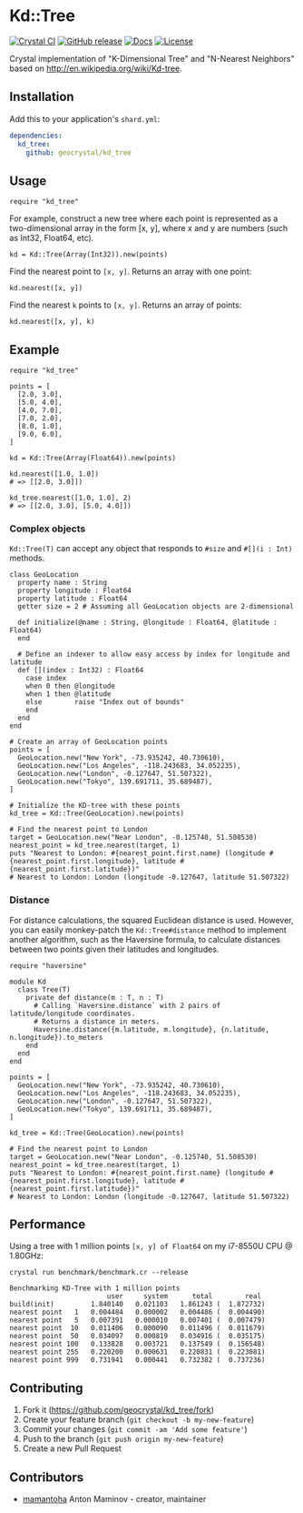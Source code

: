 # Kd::Tree

[![Crystal CI](https://github.com/geocrystal/kd_tree/actions/workflows/crystal.yml/badge.svg)](https://github.com/geocrystal/kd_tree/actions/workflows/crystal.yml)
[![GitHub release](https://img.shields.io/github/release/geocrystal/kd_tree.svg)](https://github.com/geocrystal/kd_tree/releases)
[![Docs](https://img.shields.io/badge/docs-available-brightgreen.svg)](https://geocrystal.github.io/kd_tree/)
[![License](https://img.shields.io/github/license/geocrystal/kd_tree.svg)](https://github.com/geocrystal/kd_tree/blob/master/LICENSE)

Crystal implementation of "K-Dimensional Tree" and "N-Nearest Neighbors"
based on <http://en.wikipedia.org/wiki/Kd-tree>.

## Installation

Add this to your application's `shard.yml`:

```yaml
dependencies:
  kd_tree:
    github: geocrystal/kd_tree
```

## Usage

```crystal
require "kd_tree"
```

For example, construct a new tree where each point is represented as a two-dimensional array in the form [x, y], where x and y are numbers (such as Int32, Float64, etc).

```crystal
kd = Kd::Tree(Array(Int32)).new(points)
```

Find the nearest point to `[x, y]`. Returns an array with one point:

```crystal
kd.nearest([x, y])
```

Find the nearest `k` points to `[x, y]`. Returns an array of points:

```crystal
kd.nearest([x, y], k)
```

## Example

```crystal
require "kd_tree"

points = [
  [2.0, 3.0],
  [5.0, 4.0],
  [4.0, 7.0],
  [7.0, 2.0],
  [8.0, 1.0],
  [9.0, 6.0],
]

kd = Kd::Tree(Array(Float64)).new(points)

kd.nearest([1.0, 1.0])
# => [[2.0, 3.0]])

kd_tree.nearest([1.0, 1.0], 2)
# => [[2.0, 3.0], [5.0, 4.0]])
```

### Complex objects

`Kd::Tree(T)` can accept any object that responds to `#size` and `#[](i : Int)` methods.

```crystal
class GeoLocation
  property name : String
  property longitude : Float64
  property latitude : Float64
  getter size = 2 # Assuming all GeoLocation objects are 2-dimensional

  def initialize(@name : String, @longitude : Float64, @latitude : Float64)
  end

  # Define an indexer to allow easy access by index for longitude and latitude
  def [](index : Int32) : Float64
    case index
    when 0 then @longitude
    when 1 then @latitude
    else        raise "Index out of bounds"
    end
  end
end

# Create an array of GeoLocation points
points = [
  GeoLocation.new("New York", -73.935242, 40.730610),
  GeoLocation.new("Los Angeles", -118.243683, 34.052235),
  GeoLocation.new("London", -0.127647, 51.507322),
  GeoLocation.new("Tokyo", 139.691711, 35.689487),
]

# Initialize the KD-tree with these points
kd_tree = Kd::Tree(GeoLocation).new(points)

# Find the nearest point to London
target = GeoLocation.new("Near London", -0.125740, 51.508530)
nearest_point = kd_tree.nearest(target, 1)
puts "Nearest to London: #{nearest_point.first.name} (longitude #{nearest_point.first.longitude}, latitude #{nearest_point.first.latitude})"
# Nearest to London: London (longitude -0.127647, latitude 51.507322)
```

### Distance

For distance calculations, the squared Euclidean distance is used. However, you can easily monkey-patch the `Kd::Tree#distance` method to implement another algorithm, such as the Haversine formula, to calculate distances between two points given their latitudes and longitudes.

```crystal
require "haversine"

module Kd
  class Tree(T)
    private def distance(m : T, n : T)
      # Calling `Haversine.distance` with 2 pairs of latitude/longitude coordinates.
      # Returns a distance in meters.
      Haversine.distance({m.latitude, m.longitude}, {n.latitude, n.longitude}).to_meters
    end
  end
end

points = [
  GeoLocation.new("New York", -73.935242, 40.730610),
  GeoLocation.new("Los Angeles", -118.243683, 34.052235),
  GeoLocation.new("London", -0.127647, 51.507322),
  GeoLocation.new("Tokyo", 139.691711, 35.689487),
]

kd_tree = Kd::Tree(GeoLocation).new(points)

# Find the nearest point to London
target = GeoLocation.new("Near London", -0.125740, 51.508530)
nearest_point = kd_tree.nearest(target, 1)
puts "Nearest to London: #{nearest_point.first.name} (longitude #{nearest_point.first.longitude}, latitude #{nearest_point.first.latitude})"
# Nearest to London: London (longitude -0.127647, latitude 51.507322)
```

## Performance

Using a tree with 1 million points `[x, y] of Float64` on my i7-8550U CPU @ 1.80GHz:

`crystal run benchmark/benchmark.cr --release`

```console
Benchmarking KD-Tree with 1 million points
                        user     system      total        real
build(init)         1.840140   0.021103   1.861243 (  1.872732)
nearest point   1   0.004484   0.000002   0.004486 (  0.004490)
nearest point   5   0.007391   0.000010   0.007401 (  0.007479)
nearest point  10   0.011406   0.000090   0.011496 (  0.011679)
nearest point  50   0.034097   0.000819   0.034916 (  0.035175)
nearest point 100   0.133828   0.003721   0.137549 (  0.156548)
nearest point 255   0.220200   0.000631   0.220831 (  0.223081)
nearest point 999   0.731941   0.000441   0.732382 (  0.737236)
```

## Contributing

1. Fork it (<https://github.com/geocrystal/kd_tree/fork>)
2. Create your feature branch (`git checkout -b my-new-feature`)
3. Commit your changes (`git commit -am 'Add some feature'`)
4. Push to the branch (`git push origin my-new-feature`)
5. Create a new Pull Request

## Contributors

- [mamantoha](https://github.com/mamantoha) Anton Maminov - creator, maintainer

